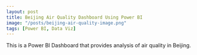```yaml
---
layout: post
title: Beijing Air Quality Dashboard Using Power BI
image: "/posts/beijing-air-quality-image.png"
tags: [Power BI, Data Viz]
---
```

This is a Power BI Dashboard that provides analysis of air quality in Beijing.

